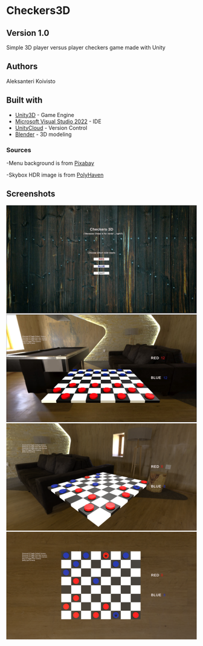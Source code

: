 # Checkers3D

## Version 1.0

Simple 3D player versus player checkers game made with Unity

## Authors

Aleksanteri Koivisto

## Built with

* [Unity3D](https://unity3d.com/) - Game Engine
* [Microsoft Visual Studio 2022](https://visualstudio.microsoft.com/) - IDE
* [UnityCloud](https://cloud.unity.com/home/login) - Version Control
* [Blender](https://www.blender.org/) - 3D modeling

### Sources

-Menu background is from [Pixabay](https://pixabay.com/)

-Skybox HDR image is from [PolyHaven](https://polyhaven.com/hdris/skies)

## Screenshots
<img src="Screenshots/gamemenu.JPG" width="720">

<img src="Screenshots/gameview.JPG" width="720">

<img src="Screenshots/freecamera.png" width="720">

<img src="Screenshots/defaultview.png" width="720">
